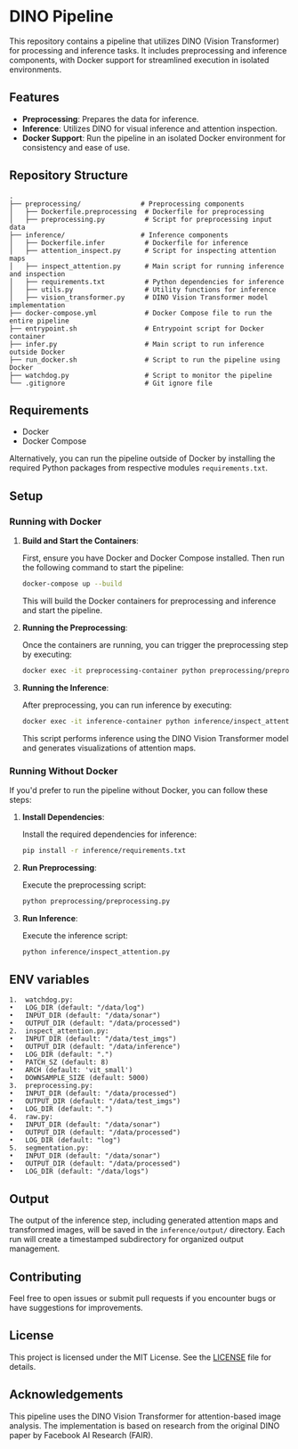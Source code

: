 
# DINO Pipeline

This repository contains a pipeline that utilizes DINO (Vision Transformer) for processing and inference tasks. It includes preprocessing and inference components, with Docker support for streamlined execution in isolated environments.

## Features

- **Preprocessing**: Prepares the data for inference.
- **Inference**: Utilizes DINO for visual inference and attention inspection.
- **Docker Support**: Run the pipeline in an isolated Docker environment for consistency and ease of use.

## Repository Structure

```
.
├── preprocessing/               # Preprocessing components
│   ├── Dockerfile.preprocessing  # Dockerfile for preprocessing
│   ├── preprocessing.py          # Script for preprocessing input data
├── inference/                   # Inference components
│   ├── Dockerfile.infer          # Dockerfile for inference
│   ├── attention_inspect.py      # Script for inspecting attention maps
│   ├── inspect_attention.py      # Main script for running inference and inspection
│   ├── requirements.txt          # Python dependencies for inference
│   ├── utils.py                  # Utility functions for inference
│   ├── vision_transformer.py     # DINO Vision Transformer model implementation
├── docker-compose.yml            # Docker Compose file to run the entire pipeline
├── entrypoint.sh                 # Entrypoint script for Docker container
├── infer.py                      # Main script to run inference outside Docker
├── run_docker.sh                 # Script to run the pipeline using Docker
├── watchdog.py                   # Script to monitor the pipeline
└── .gitignore                    # Git ignore file
```

## Requirements

- Docker
- Docker Compose

Alternatively, you can run the pipeline outside of Docker by installing the required Python packages from respective modules `requirements.txt`.

## Setup

### Running with Docker

1. **Build and Start the Containers**:
   
   First, ensure you have Docker and Docker Compose installed. Then run the following command to start the pipeline:

   ```bash
   docker-compose up --build
   ```

   This will build the Docker containers for preprocessing and inference and start the pipeline.

2. **Running the Preprocessing**:

   Once the containers are running, you can trigger the preprocessing step by executing:

   ```bash
   docker exec -it preprocessing-container python preprocessing/preprocessing.py
   ```

3. **Running the Inference**:

   After preprocessing, you can run inference by executing:

   ```bash
   docker exec -it inference-container python inference/inspect_attention.py
   ```

   This script performs inference using the DINO Vision Transformer model and generates visualizations of attention maps.

### Running Without Docker

If you'd prefer to run the pipeline without Docker, you can follow these steps:

1. **Install Dependencies**:

   Install the required dependencies for inference:

   ```bash
   pip install -r inference/requirements.txt
   ```

2. **Run Preprocessing**:

   Execute the preprocessing script:

   ```bash
   python preprocessing/preprocessing.py
   ```

3. **Run Inference**:

   Execute the inference script:

   ```bash
   python inference/inspect_attention.py
   ```
## ENV variables

	1.	watchdog.py:
	•	LOG_DIR (default: "/data/log")
	•	INPUT_DIR (default: "/data/sonar")
	•	OUTPUT_DIR (default: "/data/processed")
	2.	inspect_attention.py:
	•	INPUT_DIR (default: "/data/test_imgs")
	•	OUTPUT_DIR (default: "/data/inference")
	•	LOG_DIR (default: ".")
	•	PATCH_SZ (default: 8)
	•	ARCH (default: 'vit_small')
	•	DOWNSAMPLE_SIZE (default: 5000)
	3.	preprocessing.py:
	•	INPUT_DIR (default: "/data/processed")
	•	OUTPUT_DIR (default: "/data/test_imgs")
	•	LOG_DIR (default: ".")
	4.	raw.py:
	•	INPUT_DIR (default: "/data/sonar")
	•	OUTPUT_DIR (default: "/data/processed")
	•	LOG_DIR (default: "log")
	5.	segmentation.py:
	•	INPUT_DIR (default: "/data/sonar")
	•	OUTPUT_DIR (default: "/data/processed")
	•	LOG_DIR (default: "/data/logs")

## Output

The output of the inference step, including generated attention maps and transformed images, will be saved in the `inference/output/` directory. Each run will create a timestamped subdirectory for organized output management.

## Contributing

Feel free to open issues or submit pull requests if you encounter bugs or have suggestions for improvements.

## License

This project is licensed under the MIT License. See the [LICENSE](LICENSE) file for details.

## Acknowledgements

This pipeline uses the DINO Vision Transformer for attention-based image analysis. The implementation is based on research from the original DINO paper by Facebook AI Research (FAIR).
